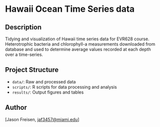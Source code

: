 # Hawaii Ocean Time Series data
## Description
Tidying and visualization of Hawaii time series data for EVR628 course.
Heterotrophic bacteria and chlorophyll-a measurements downloaded from database 
and used to determine average values recorded at each depth over a time-series.
## Project Structure
- `data/`: Raw and processed data
- `scripts/`: R scripts for data processing and analysis
- `results/`: Output figures and tables
## Author
[Jason Freisen, jaf3457@miami.edu]
